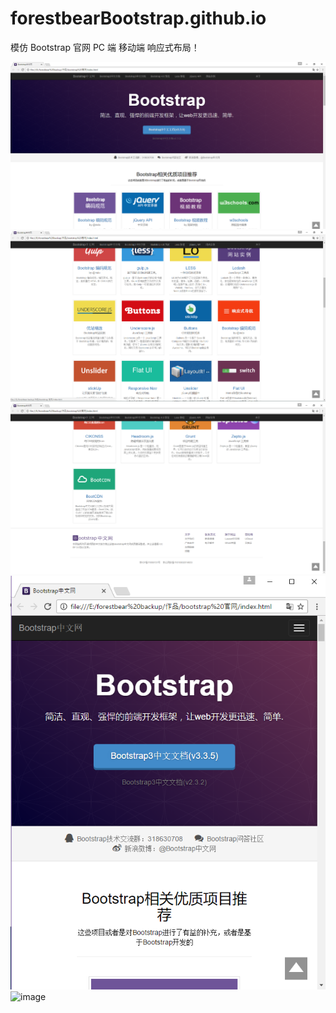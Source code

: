 ﻿# forestbearBootstrap.github.io
模仿 Bootstrap 官网  PC 端 移动端  响应式布局！



![image](http://www.github.com/forestbear/forestbearBootstrap.github.io/raw/master/ScreenShots/pic1.png)
![image](http://www.github.com/forestbear/forestbearBootstrap.github.io/raw/master/ScreenShots/pic2.png)
![image](http://www.github.com/forestbear/forestbearBootstrap.github.io/raw/master/ScreenShots/pic3.png)
![image](http://www.github.com/forestbear/forestbearBootstrap.github.io/raw/master/ScreenShots/pic4.png)
![image](http://www.github.com/forestbear/forestbearBootstrap.gisthub.io/raw/master/ScreenShots/pic5.png)